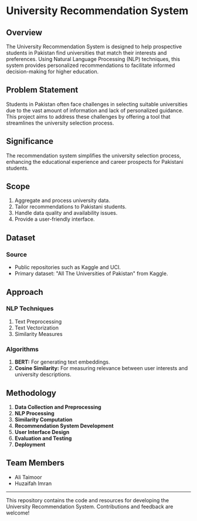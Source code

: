 # University Recommendation System

## Overview
The University Recommendation System is designed to help prospective students in Pakistan find universities that match their interests and preferences. Using Natural Language Processing (NLP) techniques, this system provides personalized recommendations to facilitate informed decision-making for higher education.

## Problem Statement
Students in Pakistan often face challenges in selecting suitable universities due to the vast amount of information and lack of personalized guidance. This project aims to address these challenges by offering a tool that streamlines the university selection process.

## Significance
The recommendation system simplifies the university selection process, enhancing the educational experience and career prospects for Pakistani students.

## Scope
1. Aggregate and process university data.
2. Tailor recommendations to Pakistani students.
3. Handle data quality and availability issues.
4. Provide a user-friendly interface.

## Dataset
### Source
- Public repositories such as Kaggle and UCI.
- Primary dataset: "All The Universities of Pakistan" from Kaggle.

## Approach
### NLP Techniques
1. Text Preprocessing
2. Text Vectorization
3. Similarity Measures

### Algorithms
1. **BERT:** For generating text embeddings.
2. **Cosine Similarity:** For measuring relevance between user interests and university descriptions.

## Methodology
1. **Data Collection and Preprocessing**
2. **NLP Processing**
3. **Similarity Computation**
4. **Recommendation System Development**
5. **User Interface Design**
6. **Evaluation and Testing**
7. **Deployment**

## Team Members
- Ali Taimoor
- Huzaifah Imran

---

This repository contains the code and resources for developing the University Recommendation System. Contributions and feedback are welcome!
